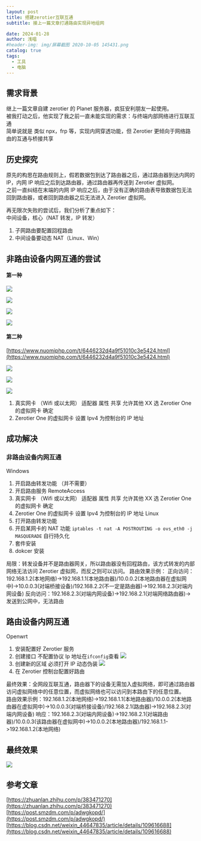 ```yaml
---
layout: post
title: 搭建zerotier互联互通
subtitle: 接上一篇文章打通路由实现异地组网

date: 2024-01-28
author: 浅唱
#header-img: img/屏幕截图 2020-10-05 145431.png
catalog: true
tags:
  - 工具
  - 电脑
---
```


## 需求背景

继上一篇文章自建 zerotier 的 Planet 服务器，疯狂安利朋友一起使用。  
被我打动之后，他实现了我之前一直未能实现的需求：与终端内部网络进行互联互通  
简单说就是 类似 npx，frp 等，实现内网穿透功能，但 Zerotier 更倾向于网络路由的互通与桥接共享

## 历史探究

原先的构思在路由规则上，假若数据包到达了路由器之后，通过路由器到达内网的 IP，内网 IP 响应之后到达路由器，通过路由器再传送到 Zerotier 虚拟网。  
之前一直纠结在末端的内网 IP 响应之后，由于没有正确的路由表导致数据包无法回到路由器，或者回到路由器之后无法进入 Zerotier 虚拟网。

再无限次失败的尝试后，我们分析了重点如下：  
中间设备，核心（NAT 转发，IP 转发）

1. 子网路由要配置回程路由
2. 中间设备要动态 NAT（Linux、Win）

## 非路由设备内网互通的尝试

#### 第一种

![](/img/2024-01-30-01-05-55.png)

![](/img/2024-01-30-01-06-04.png)

![](/img/2024-01-30-01-06-12.png)

![](/img/2024-01-30-01-06-19.png)

#### 第二种

[https://www.nuomiphp.com/t/6446232d4a9f51010c3e5424.html](https://www.nuomiphp.com/t/6446232d4a9f51010c3e5424.html)

![](/img/2024-01-30-01-06-38.png)

![](/img/2024-01-30-01-06-46.png)

![](/img/2024-01-30-01-07-12.png)

1. 真实网卡 （Wifi 或以太网） 适配器 属性 共享 允许其他 XX 选 Zerotier One 的虚拟网卡 确定
2. Zerotier One 的虚拟网卡 设置 Ipv4 为控制台的 IP 地址

## 成功解决

### 非路由设备内网互通

Windows

1. 开启路由转发功能 （并不需要）
2. 开启路由服务 RemoteAccess
3. 真实网卡 （Wifi 或以太网） 适配器 属性 共享 允许其他 XX 选 Zerotier One 的虚拟网卡 确定
4. Zerotier One 的虚拟网卡 设置 Ipv4 为控制台的 IP 地址
   Linux
5. 打开路由转发功能
6. 开启某网卡的 NAT 功能 `iptables -t nat -A POSTROUTING -o ovs_eth0 -j MASQUERADE` 自行持久化
7. 套件安装
8. dokcer 安装

局限：转发设备并不是路由器网关，所以路由器没有回程路由，该方式转发的内部网络无法访问 Zerotier 虚拟网，而反之则可以访问。
路由效果示例：
正向访问：192.168.1.2(本地网络)->192.168.1.1(本地路由器)/10.0.0.2(本地路由器在虚拟网中)->10.0.0.3(对端桥接设备)/192.168.2.2(不一定是路由器)->192.168.2.3(对端内网设备)
反向访问：192.168.2.3(对端内网设备)->192.168.2.1(对端网络路由器)->发送到公网中，无法路由

## 路由设备内网互通

Openwrt

1. 安装配置好 Zerotier 服务
2. 创建接口 不配置协议 Ip 地址在`ifconfig`查看
   ![](/img/2024-01-28-00-59-34.png)
3. 创建新的区域 必须打开 IP 动态伪装
   ![](/img/2024-01-28-01-00-41.png)
4. 在 Zerotier 控制台配置好路由

最终效果：全网段互联互通，路由器下的设备无需加入虚拟网络，即可通过路由器访问虚拟网络中的任意位置，而虚拟网络也可以访问到本路由下的任意位置。  
路由效果示例：192.168.1.2(本地网络)->192.168.1.1(本地路由器)/10.0.0.2(本地路由器在虚拟网中)->10.0.0.3(对端桥接设备)/192.168.2.1(路由器)->192.168.2.3(对端内网设备)
响应：192.168.2.3(对端内网设备)->192.168.2.1(对端路由器)/10.0.0.3(该路由器在虚拟网中)->10.0.0.2(本地路由器)/192.168.1.1->192.168.1.2(本地网络)

## 最终效果

![](/img/2024-01-28-01-14-28.png)

## 参考文章

[https://zhuanlan.zhihu.com/p/383471270](https://zhuanlan.zhihu.com/p/383471270)
[https://post.smzdm.com/p/adwgkopd/](https://post.smzdm.com/p/adwgkopd/)
[https://blog.csdn.net/weixin_44647835/article/details/109616688](https://blog.csdn.net/weixin_44647835/article/details/109616688)

